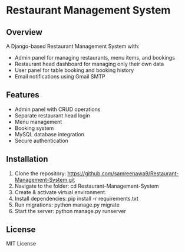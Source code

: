 # Restaurant Management System

## Overview
A Django-based Restaurant Management System with:
- Admin panel for managing restaurants, menu items, and bookings
- Restaurant head dashboard for managing only their own data
- User panel for table booking and booking history
- Email notifications using Gmail SMTP

## Features
- Admin panel with CRUD operations
- Separate restaurant head login
- Menu management
- Booking system
- MySQL database integration
- Secure authentication

## Installation
1. Clone the repository:
 https://github.com/samreenawa9/Restaurant-Management-System.git
2. Navigate to the folder:
cd Restaurant-Management-System
3. Create & activate virtual environment.
4. Install dependencies:
pip install -r requirements.txt
5. Run migrations:
python manage.py migrate
6. Start the server:
python manage.py runserver

## License
MIT License